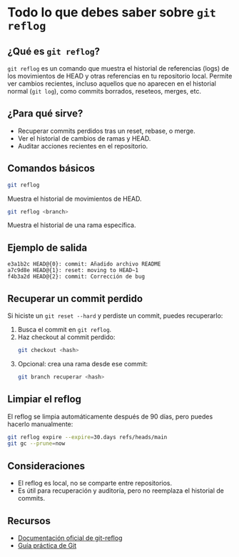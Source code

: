 # Todo lo que debes saber sobre `git reflog`

## ¿Qué es `git reflog`?

`git reflog` es un comando que muestra el historial de referencias (logs) de los movimientos de HEAD y otras referencias en tu repositorio local. Permite ver cambios recientes, incluso aquellos que no aparecen en el historial normal (`git log`), como commits borrados, reseteos, merges, etc.

## ¿Para qué sirve?

- Recuperar commits perdidos tras un reset, rebase, o merge.
- Ver el historial de cambios de ramas y HEAD.
- Auditar acciones recientes en el repositorio.

## Comandos básicos

```bash
git reflog
```

Muestra el historial de movimientos de HEAD.

```bash
git reflog <branch>
```

Muestra el historial de una rama específica.

## Ejemplo de salida

```
e3a1b2c HEAD@{0}: commit: Añadido archivo README
a7c9d8e HEAD@{1}: reset: moving to HEAD~1
f4b3a2d HEAD@{2}: commit: Corrección de bug
```

## Recuperar un commit perdido

Si hiciste un `git reset --hard` y perdiste un commit, puedes recuperarlo:

1. Busca el commit en `git reflog`.
2. Haz checkout al commit perdido:
   ```bash
   git checkout <hash>
   ```
3. Opcional: crea una rama desde ese commit:
   ```bash
   git branch recuperar <hash>
   ```

## Limpiar el reflog

El reflog se limpia automáticamente después de 90 días, pero puedes hacerlo manualmente:

```bash
git reflog expire --expire=30.days refs/heads/main
git gc --prune=now
```

## Consideraciones

- El reflog es local, no se comparte entre repositorios.
- Es útil para recuperación y auditoría, pero no reemplaza el historial de commits.

## Recursos

- [Documentación oficial de git-reflog](https://git-scm.com/docs/git-reflog)
- [Guía práctica de Git](https://git-scm.com/book/es/v2)
